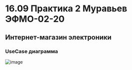 # 16.09 Практика 2 Муравьев ЭФМО-02-20

## Интернет-магазин электроники

### UseCase диаграмма
![image](https://github.com/user-attachments/assets/4c9067cf-d20e-41d9-bcfd-3288e297c1d8)
